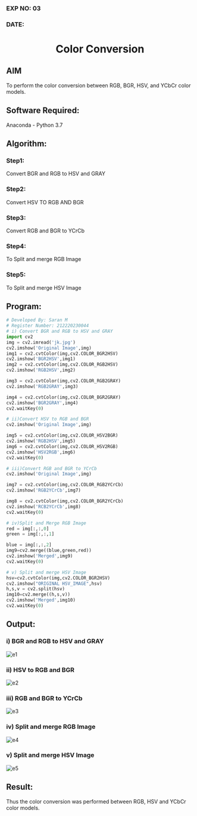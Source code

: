 ### EXP NO: 03
### DATE:

# <p align='center'> Color Conversion</p>
## AIM
To perform the color conversion between RGB, BGR, HSV, and YCbCr color models.

## Software Required:
Anaconda - Python 3.7
## Algorithm:
### Step1:
 Convert BGR and RGB to HSV and GRAY

### Step2:
Convert HSV TO RGB AND BGR

### Step3:
Convert RGB and BGR to YCrCb

### Step4:
To Split and merge RGB Image

### Step5:
To Split and merge HSV Image

## Program:
```python
# Developed By: Saran M
# Register Number: 212220230044
# i) Convert BGR and RGB to HSV and GRAY
import cv2
img = cv2.imread('jk.jpg')
cv2.imshow('Original Image',img)
img1 = cv2.cvtColor(img,cv2.COLOR_BGR2HSV)
cv2.imshow('BGR2HSV',img1)
img2 = cv2.cvtColor(img,cv2.COLOR_RGB2HSV)
cv2.imshow('RGB2HSV',img2)

img3 = cv2.cvtColor(img,cv2.COLOR_RGB2GRAY)
cv2.imshow('RGB2GRAY',img3)

img4 = cv2.cvtColor(img,cv2.COLOR_BGR2GRAY)
cv2.imshow('BGR2GRAY',img4)
cv2.waitKey(0)

# ii)Convert HSV to RGB and BGR
cv2.imshow('Original Image',img)

img5 = cv2.cvtColor(img,cv2.COLOR_HSV2BGR)
cv2.imshow('RGB2HSV',img5)
img6 = cv2.cvtColor(img,cv2.COLOR_HSV2RGB)
cv2.imshow('HSV2RGB',img6)
cv2.waitKey(0)

# iii)Convert RGB and BGR to YCrCb
cv2.imshow('Original Image',img)

img7 = cv2.cvtColor(img,cv2.COLOR_RGB2YCrCb)
cv2.imshow('RGB2YCrCb',img7)

img8 = cv2.cvtColor(img,cv2.COLOR_BGR2YCrCb)
cv2.imshow('RCB2YCrCb',img8)
cv2.waitKey(0)

# iv)Split and Merge RGB Image
red = img[:,:,0]
green = img[:,:,1]

blue = img[:,:,2]
img9=cv2.merge((blue,green,red))
cv2.imshow('Merged',img9)
cv2.waitKey(0)

# v) Split and merge HSV Image
hsv=cv2.cvtColor(img,cv2.COLOR_BGR2HSV)
cv2.imshow("ORIGINAL HSV_IMAGE",hsv)
h,s,v = cv2.split(hsv)
img10=cv2.merge((h,s,v))
cv2.imshow('Merged',img10)
cv2.waitKey(0)

```
## Output:
### i) BGR and RGB to HSV and GRAY
![e1](https://user-images.githubusercontent.com/75235427/162789949-8e1e41d0-ad81-439a-874b-b228b373b532.jpg)


### ii) HSV to RGB and BGR

![e2](https://user-images.githubusercontent.com/75235427/162789977-5c9b42f5-5027-4b87-bc00-51056c33b81f.jpg)

### iii) RGB and BGR to YCrCb

![e3](https://user-images.githubusercontent.com/75235427/162790051-f34d0c82-1aac-4a82-a40d-89e0a5b77c25.jpg)

### iv) Split and merge RGB Image
![e4](https://user-images.githubusercontent.com/75235427/162790064-9b8dccba-ab31-403c-bce8-ec53e0651d9c.jpg)


### v) Split and merge HSV Image

![e5](https://user-images.githubusercontent.com/75235427/162790080-21aa8d61-bf01-4331-995c-75bb71095ed3.jpg)



## Result:
Thus the color conversion was performed between RGB, HSV and YCbCr color models.
